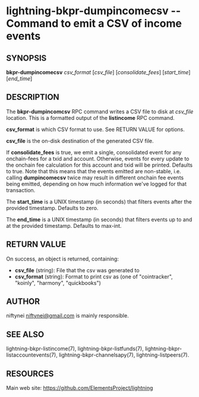 lightning-bkpr-dumpincomecsv -- Command to emit a CSV of income events
=================================================================

SYNOPSIS
--------

**bkpr-dumpincomecsv** *csv_format* \[*csv_file*\] \[*consolidate_fees*\] \[*start_time*\] \[*end_time*\]

DESCRIPTION
-----------

The **bkpr-dumpincomcsv** RPC command writes a CSV file to disk at *csv_file*
location. This is a formatted output of the **listincome** RPC command.

**csv_format** is which CSV format to use. See RETURN VALUE for options.

**csv_file** is the on-disk destination of the generated CSV file.

If **consolidate_fees** is true, we emit a single, consolidated event for
any onchain-fees for a txid and account. Otherwise, events for every update to
the onchain fee calculation for this account and txid will be printed.
Defaults to true. Note that this means that the events emitted are
non-stable, i.e.  calling **dumpincomecsv** twice may result in different
onchain fee events being emitted, depending on how much information we've
logged for that transaction.

The **start_time** is a UNIX timestamp (in seconds) that filters events after the provided timestamp. Defaults to zero.

The **end_time** is a UNIX timestamp (in seconds) that filters events up to and at the provided timestamp. Defaults to max-int.


RETURN VALUE
------------

[comment]: # (GENERATE-FROM-SCHEMA-START)
On success, an object is returned, containing:

- **csv_file** (string): File that the csv was generated to
- **csv_format** (string): Format to print csv as (one of "cointracker", "koinly", "harmony", "quickbooks")

[comment]: # (GENERATE-FROM-SCHEMA-END)

AUTHOR
------

niftynei <niftynei@gmail.com> is mainly responsible.

SEE ALSO
--------

lightning-bkpr-listincome(7), lightning-bkpr-listfunds(7),
lightning-bkpr-listaccountevents(7),
lightning-bkpr-channelsapy(7), lightning-listpeers(7).

RESOURCES
---------

Main web site: <https://github.com/ElementsProject/lightning>

[comment]: # ( SHA256STAMP:13920567775dacf15991bc281ccac0bf3f80599e87c3df9e73ca4564445ed6eb)
